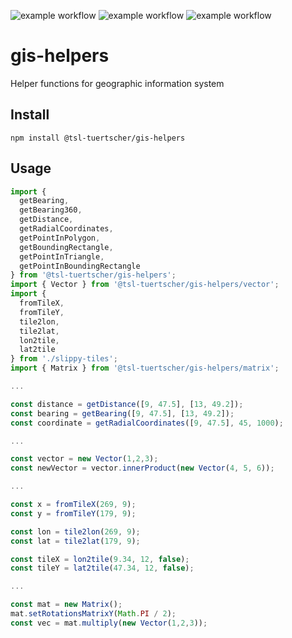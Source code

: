 ![example workflow](https://github.com/tsl-tuertscher/gis-helpers/actions/workflows/main.yml/badge.svg)
![example workflow](https://github.com/tsl-tuertscher/gis-helpers/actions/workflows/npm.yml/badge.svg)
![example workflow](https://github.com/tsl-tuertscher/gis-helpers/actions/workflows/package.yml/badge.svg)
# gis-helpers
Helper functions for geographic information system

## Install

```
npm install @tsl-tuertscher/gis-helpers
```

## Usage

```js
import {
  getBearing,
  getBearing360,
  getDistance,
  getRadialCoordinates,
  getPointInPolygon,
  getBoundingRectangle,
  getPointInTriangle,
  getPointInBoundingRectangle
} from '@tsl-tuertscher/gis-helpers';
import { Vector } from '@tsl-tuertscher/gis-helpers/vector';
import {
  fromTileX,
  fromTileY,
  tile2lon,
  tile2lat,
  lon2tile,
  lat2tile
} from './slippy-tiles';
import { Matrix } from '@tsl-tuertscher/gis-helpers/matrix';

...

const distance = getDistance([9, 47.5], [13, 49.2]);
const bearing = getBearing([9, 47.5], [13, 49.2]);
const coordinate = getRadialCoordinates([9, 47.5], 45, 1000);

...

const vector = new Vector(1,2,3);
const newVector = vector.innerProduct(new Vector(4, 5, 6));

...

const x = fromTileX(269, 9);
const y = fromTileY(179, 9);

const lon = tile2lon(269, 9);
const lat = tile2lat(179, 9);

const tileX = lon2tile(9.34, 12, false);
const tileY = lat2tile(47.34, 12, false);

...

const mat = new Matrix();
mat.setRotationsMatrixY(Math.PI / 2);
const vec = mat.multiply(new Vector(1,2,3));

```

